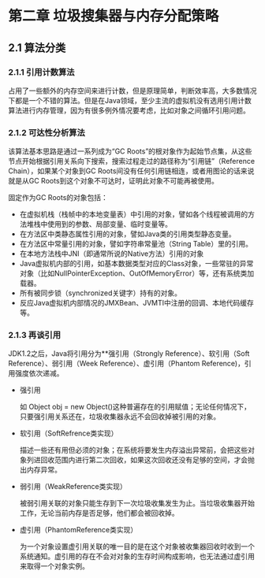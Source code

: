 # 第二章 垃圾搜集器与内存分配策略

## 2.1 算法分类

### 2.1.1 引用计数算法

占用了一些额外的内存空间来进行计数，但是原理简单，判断效率高，大多数情况下都是一个不错的算法。但是在Java领域，至少主流的虚拟机没有选用引用计数算法进行内存管理，因为有很多例外情况要考虑，比如对象之间循环引用问题。

### 2.1.2 可达性分析算法

该算法基本思路是通过一系列成为“GC Roots”的根对象作为起始节点集，从这些节点开始根据引用关系向下搜索，搜索过程走过的路径称为“引用链”（Reference Chain），如果某个对象到GC Roots间没有任何引用链相连，或者用图论的话来说就是从GC Roots到这个对象不可达时，证明此对象不可能再被使用。

固定作为GC Roots的对象包括：

+ 在虚拟机栈（栈帧中的本地变量表）中引用的对象，譬如各个线程被调用的方法堆栈中使用到的参数、局部变量、临时变量等。
+ 在方法区中类静态属性引用的对象，譬如Java类的引用类型静态变量。
+ 在方法区中常量引用的对象，譬如字符串常量池（String Table）里的引用。
+ 在本地方法栈中JNI（即通常所说的Native方法）引用的对象
+ Java虚拟机内部的引用，如基本数据类型对应的Class对象，一些常驻的异常对象（比如NullPointerException、OutOfMemoryError）等，还有系统类加载器。
+ 所有被同步锁（synchronized关键字）持有的对象。
+ 反应Java虚拟机内部情况的JMXBean、JVMTI中注册的回调、本地代码缓存等。

### 2.1.3 再谈引用

JDK1.2之后，Java将引用分为**强引用（Strongly Reference）、软引用（Soft Reference）、弱引用（Week Reference）、虚引用（Phantom Reference)，引用强度依次递减。

+ 强引用

  如 Object obj = new Object()这种普遍存在的引用赋值；无论任何情况下，只要强引用关系还在，垃圾收集器永远不会回收掉被引用的对象。

+ 软引用（SoftRefrence类实现）

  描述一些还有用但必须的对象；在系统将要发生内存溢出异常前，会把这些对象列进回收范围内进行第二次回收，如果这次回收还没有足够的空间，才会抛出内存异常。

+ 弱引用（WeakReference类实现）

  被弱引用关联的对象只能生存到下一次垃圾收集发生为止。当垃圾收集器开始工作，无论当前内存是否足够，他们都会被回收掉。

+ 虚引用（PhantomReference类实现）

  为一个对象设置虚引用关联的唯一目的是在这个对象被收集器回收时收到一个系统通知。虚引用的存在不会对对象的生存时间构成影响，也无法通过虚引用来取得一个对象实例。